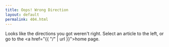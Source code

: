 ```yaml
---
title: Oops! Wrong Direction
layout: default
permalink: 404.html
---
```


Looks like the directions you got weren't right. Select an article to the left, or go to the <a href="{{ "/" | url }}">home page</a>.
